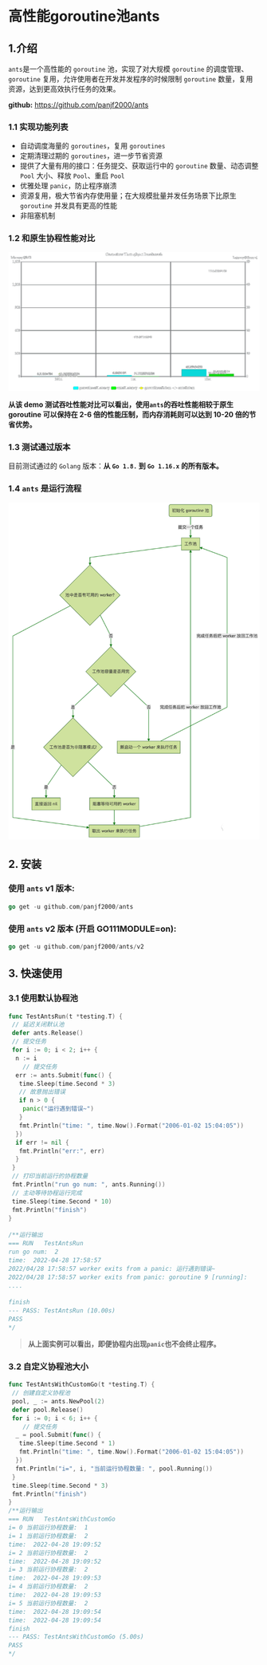 # 高性能goroutine池ants

## 1.介绍

`ants`是一个高性能的 `goroutine` 池，实现了对大规模 `goroutine` 的调度管理、`goroutine` 复用，允许使用者在开发并发程序的时候限制 `goroutine` 数量，复用资源，达到更高效执行任务的效果。

**github:** https://github.com/panjf2000/ants

### 1.1 实现功能列表

- 自动调度海量的 `goroutines`，复用 `goroutines`
- 定期清理过期的 `goroutines`，进一步节省资源
- 提供了大量有用的接口：任务提交、获取运行中的 `goroutine` 数量、动态调整` Pool` 大小、释放 `Pool`、重启 `Pool`
- 优雅处理 `panic`，防止程序崩溃
- 资源复用，极大节省内存使用量；在大规模批量并发任务场景下比原生 `goroutine` 并发具有更高的性能
- 非阻塞机制

### 1.2  和原生协程性能对比

![图片](./assets/高性能goroutine池ants/1.png)



**从该 demo 测试吞吐性能对比可以看出，使用`ants`的吞吐性能相较于原生 goroutine 可以保持在 2-6 倍的性能压制，而内存消耗则可以达到 10-20 倍的节省优势。**

### 1.3 测试通过版本

目前测试通过的 `Golang` 版本：**从 `Go 1.8.` 到 `Go 1.16.x` 的所有版本。**

### 1.4  `ants` 是运行流程

![图片](./assets/高性能goroutine池ants/2.png)

## 2. 安装

### 使用 `ants` v1 版本:

```go
go get -u github.com/panjf2000/ants
```

### 使用 `ants` v2 版本 (开启 GO111MODULE=on):

```go
go get -u github.com/panjf2000/ants/v2
```

## 3. 快速使用

### 3.1 使用默认协程池

```go
func TestAntsRun(t *testing.T) {
 // 延迟关闭默认池
 defer ants.Release()
 // 提交任务
 for i := 0; i < 2; i++ {
  n := i
    // 提交任务
  err := ants.Submit(func() {
   time.Sleep(time.Second * 3)
   // 故意抛出错误
   if n > 0 {
    panic("运行遇到错误~")
   }
   fmt.Println("time: ", time.Now().Format("2006-01-02 15:04:05"))
  })
  if err != nil {
   fmt.Println("err:", err)
  }
 }
 // 打印当前运行的协程数量
 fmt.Println("run go num: ", ants.Running())
 // 主动等待协程运行完成
 time.Sleep(time.Second * 10)
 fmt.Println("finish")
}

/**运行输出
=== RUN   TestAntsRun
run go num:  2
time:  2022-04-28 17:58:57
2022/04/28 17:58:57 worker exits from a panic: 运行遇到错误~
2022/04/28 17:58:57 worker exits from panic: goroutine 9 [running]:
....

finish
--- PASS: TestAntsRun (10.00s)
PASS
*/
```

> **从上面实例可以看出，即便协程内出现`panic`也不会终止程序。**

### 3.2 自定义协程池大小

```go
func TestAntsWithCustomGo(t *testing.T) {
 // 创建自定义协程池
 pool, _ := ants.NewPool(2)
 defer pool.Release()
 for i := 0; i < 6; i++ {
    // 提交任务
  _ = pool.Submit(func() {
   time.Sleep(time.Second * 1)
   fmt.Println("time: ", time.Now().Format("2006-01-02 15:04:05"))
  })
  fmt.Println("i=", i, "当前运行协程数量: ", pool.Running())
 }
 time.Sleep(time.Second * 3)
 fmt.Println("finish")
}
/**运行输出
=== RUN   TestAntsWithCustomGo
i= 0 当前运行协程数量:  1
i= 1 当前运行协程数量:  2
time:  2022-04-28 19:09:52
i= 2 当前运行协程数量:  2
time:  2022-04-28 19:09:52
i= 3 当前运行协程数量:  2
time:  2022-04-28 19:09:53
i= 4 当前运行协程数量:  2
time:  2022-04-28 19:09:53
i= 5 当前运行协程数量:  2
time:  2022-04-28 19:09:54
time:  2022-04-28 19:09:54
finish
--- PASS: TestAntsWithCustomGo (5.00s)
PASS
*/
```